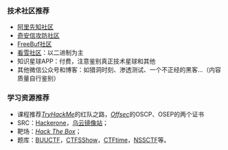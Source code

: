 ### 技术社区推荐
- [阿里先知社区](https://xz.aliyun.com/)
- [奇安信攻防社区](https://forum.butian.net/)
- [FreeBuf社区](https://www.freebuf.com/)
- [看雪社区](https://bbs.kanxue.com/)：以二进制为主
- 知识星球APP：付费，注意鉴别真正技术星球和其他
- 其他微信公众号和博客：如猎洞时刻、渗透测试、一个不正经的黑客...（内容质量自行鉴别）


### 学习资源推荐
- 课程推荐[*TryHackMe*](https://tryhackme.com/)的红队之路，[*Offsec*](https://www.offsec.com/courses/)的OSCP、OSEP的两个证书
- SRC：[Hackerone](https://www.hackerone.com/)，[乌云镜像站](https://wy.zone.ci/)；
- 靶场：[*Hack The Box*](https://www.hackthebox.com/)；
- 题库：[BUUCTF](https://buuoj.cn/)，[CTFSShow](https://ctf.show/)，[CTFtime](https://ctftime.org/)，[NSSCTF](https://www.nssctf.cn/user/login?redirect=/user/range/api)等。

